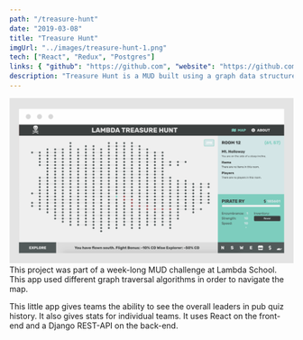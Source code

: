 ```yaml
---
path: "/treasure-hunt"
date: "2019-03-08"
title: "Treasure Hunt"
imgUrl: "../images/treasure-hunt-1.png"
tech: ["React", "Redux", "Postgres"]
links: { "github": "https://github.com", "website": "https://github.com" }
description: "Treasure Hunt is a MUD built using a graph data structure and uses several methods to traverse and explore the treasure map."
---
```


![alt text](../images/treasure-hunt-1.png)
This project was part of a week-long MUD challenge at Lambda School. This app used different graph traversal algorithms in order to navigate the map.

This little app gives teams the ability to see the overall leaders in pub quiz history. It also gives stats for individual teams. It uses React on the front-end and a Django REST-API on the back-end.
